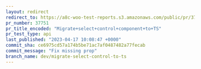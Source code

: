 ```yaml
---
layout: redirect
redirect_to: https://a8c-woo-test-reports.s3.amazonaws.com/public/pr/37751/api/index.html
pr_number: 37751
pr_title_encoded: "Migrate+select+control+component+to+TS"
pr_test_type: api
last_published: "2023-04-17 10:08:47 +0000"
commit_sha: ce6975cd57a174b5be71ac7af0487482a77fecab
commit_message: "Fix missing prop"
branch_name: dev/migrate-select-control-to-ts
---
```

